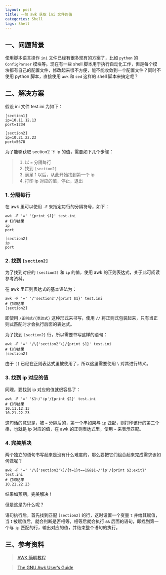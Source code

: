```yaml
---
layout: post
title: 一句 awk 获取 ini 文件的值
categories: Shell
tags: Shell
---
```


## 一、问题背景

使用脚本语言操作 `ini` 文件已经有很多现有的方案了，比如 `python` 的 `ConfigParser` 模块等。现在有一些 shell 脚本用于执行自动化工作，但是每个模块都有自己的配置文件，修改起来很不方便，能不能收敛到一个配置文件？同时不使用 python 脚本，直接使用 `awk` 和 `sed` 这样的 shell 脚本来搞定呢？

## 二、解决方案

假设 ini 文件 test.ini 为如下：

    [section1]
    ip=10.11.12.13
    port=1234
    
    [section2]
    ip=10.21.22.23
    port=5678
    
为了能够获取 section2 下 ip 的值，需要如下几个步骤：

> 1. 以 `=` 分隔每行
> 2. 找到 `[section2]`
> 3. 满足 1 以后，从此开始找到第一个 ip 
> 4. 打印 ip 对应的值，停止，退出

### 1. 分隔每行

在 awk 里可以使用 `-F` 来指定每行的分隔符号，如下：

    awk -F '=' '{print $1}' test.ini
    # 打印结果
    ip
    port
    
    [section2]
    ip
    port
    
### 2. 找到 `[section2]`

为了找到对应的 `[section2]` 和 `ip` 的值，使用 awk 的正则表达式，关于此可阅读参考资料。

在 awk 里正则表达式的基本语法为：

    awk -F '=' '/'section2'/{print $1}' test.ini
    # 打印结果
    [section2]

即使用 `/正则式/{表达式}` 这种形式来书写，使用 `//` 将正则式包装起来，只有当正则式匹配时才会执行后面的表达式。

为了找到 `[section2]` 行，所以需要书写这样的语句：

    awk -F '=' '/\['section2'\]/{print $1}' test.ini
    # 打印结果
    [section2]
    
由于 `[]` 已经在正则表达式里被使用了，所以这里需要使用 `\` 对其进行转义。
    
### 3. 找到 ip 对应的值

同理，要找到 ip 对应的值就很容易了：

    awk -F '=' '$1~/'ip'/{print $2}' test.ini
    # 打印结果
    10.11.12.13
    10.21.22.23
    
这句话的意思是，被 `=` 分隔后的，第一个串如果与 `ip` 匹配，则打印该行的第二个串，也就是 ip 对应的值，在 awk 的正则表达式里，使用 `~` 来表示匹配。

### 4. 完美解决

两个独立的语句书写起来是没有什么难度的，那么要把它们组合起来完成需求该如何做呢？

    awk -F '=' '/\['section2'\]/{t=1}t==1&&$1~/'ip'/{print $2;exit}' test.ini
    # 打印结果
    10.21.22.23
    
结果如预期，完美解决！

但是这是为什么呢？

语句执行后，首先找到匹配 `[section2]` 的行，这时设置一个变量 `t` 并给其赋值，当 t 被赋值后，就会判断是否相等，相等后就会执行 `&&` 后面的语句，即找到第一个与 `ip` 匹配的行，输出对应的值，并结束整个语句的执行。

## 三、参考资料

> [AWK 简明教程](http://coolshell.cn/articles/9070.html)

> [The GNU Awk User’s Guide](http://www.gnu.org/software/gawk/manual/gawk.html#Regexp)
